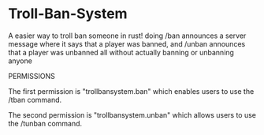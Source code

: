 # Troll-Ban-System
A easier way to troll ban someone in rust! doing /ban announces a server message where it says that a player was banned, and /unban announces that a player was unbanned all without actually banning or unbanning anyone

PERMISSIONS

The first permission is "trollbansystem.ban" which enables users to use the /tban command.

The second permission is "trollbansystem.unban" which allows users to use the /tunban command.
